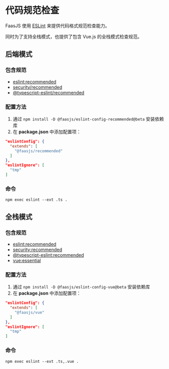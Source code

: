 # 代码规范检查

FaasJS 使用 [ESLint](https://eslint.org/) 来提供代码格式规范检查能力。

同时为了支持全栈模式，也提供了包含 Vue.js 的全栈模式检查规范。

## 后端模式

### 包含规范

- [eslint:recommended](https://eslint.org/docs/rules/)
- [security/recommended](https://github.com/nodesecurity/eslint-plugin-security)
- [@typescript-eslint/recommended](https://github.com/typescript-eslint/typescript-eslint)

### 配置方法

1. 通过 `npm install -D @faasjs/eslint-config-recommended@beta` 安装依赖库
2. 在 **package.json** 中添加配置项：

```json
"eslintConfig": {
  "extends": [
    "@faasjs/recommended"
  ]
},
"eslintIgnore": [
  "tmp"
]
```

### 命令

```
npm exec eslint --ext .ts .
```

## 全栈模式

### 包含规范

- [eslint:recommended](https://eslint.org/docs/rules/)
- [security:recommended](https://github.com/nodesecurity/eslint-plugin-security)
- [@typescript-eslint:recommended](https://github.com/typescript-eslint/typescript-eslint)
- [vue:essential](https://eslint.vuejs.org/rules/)

### 配置方法

1. 通过 `npm install -D @faasjs/eslint-config-vue@beta` 安装依赖库
2. 在 **package.json** 中添加配置项：

```json
"eslintConfig": {
  "extends": [
    "@faasjs/vue"
  ]
},
"eslintIgnore": [
  "tmp"
]
```

### 命令

```
npm exec eslint --ext .ts,.vue .
```
